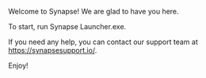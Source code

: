 Welcome to Synapse! We are glad to have you here.

To start, run Synapse Launcher.exe.

If you need any help, you can contact our support team at https://synapsesupport.io/.

Enjoy!

